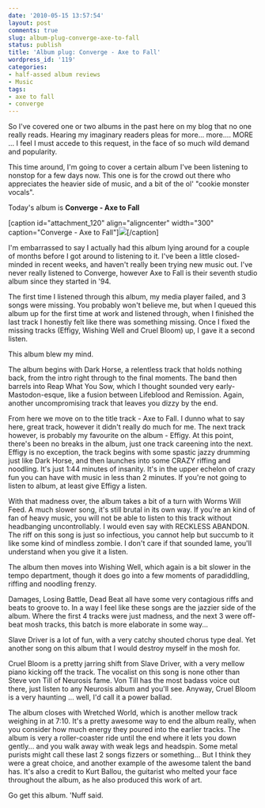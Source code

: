 ```yaml
---
date: '2010-05-15 13:57:54'
layout: post
comments: true
slug: album-plug-converge-axe-to-fall
status: publish
title: 'Album plug: Converge - Axe to Fall'
wordpress_id: '119'
categories:
- half-assed album reviews
- Music
tags:
- axe to fall
- converge
---
```


So I've covered one or two albums in the past here on my blog that no one really reads. Hearing my imaginary readers pleas for more... more.... MORE ... I feel I must accede to this request, in the face of so much wild demand and popularity.

This time around, I'm going to cover a certain album I've been listening to nonstop for a few days now. This one is for the crowd out there who appreciates the heavier side of music, and a bit of the ol' "cookie monster vocals".

Today's album is **Converge - Axe to Fall**

[caption id="attachment_120" align="aligncenter" width="300" caption="Converge - Axe to Fall"][![](http://sambro.is-super-awesome.com/wp-content/uploads/converge_axe_to_fall-300x300.jpg)](http://sambro.is-super-awesome.com/wp-content/uploads/converge_axe_to_fall.jpg)[/caption]

I'm embarrassed to say I actually had this album lying around for a couple of months before I got around to listening to it. I've been a little closed-minded in recent weeks, and haven't really been trying new music out. I've never really listened to Converge, however Axe to Fall is their seventh studio album since they started in '94.

The first time I listened through this album, my media player failed, and 3 songs were missing. You probably won't believe me, but when I queued this album up for the first time at work and listened through, when I finished the last track I honestly felt like there was something missing. Once I fixed the missing tracks (Effigy, Wishing Well and Cruel Bloom) up, I gave it a second listen.

This album blew my mind.

The album begins with Dark Horse, a relentless track that holds nothing back, from the intro right through to the final moments. The band then barrels into Reap What You Sow, which I thought sounded very early-Mastodon-esque, like a fusion between Lifeblood and Remission. Again, another uncompromising track that leaves you dizzy by the end.

From here we move on to the title track - Axe to Fall. I dunno what to say here, great track, however it didn't really do much for me. The next track however, is probably my favourite on the album - Effigy. At this point, there's been no breaks in the album, just one track careening into the next. Effigy is no exception, the track begins with some spastic jazzy drumming just like Dark Horse, and then launches into some CRAZY riffing and noodling. It's just 1:44 minutes of insanity. It's in the upper echelon of crazy fun you can have with music in less than 2 minutes. If you're not going to listen to album, at least give Effigy a listen.

With that madness over, the album takes a bit of a turn with Worms Will Feed. A much slower song, it's still brutal in its own way. If you're an kind of fan of heavy music, you will not be able to listen to this track without headbanging uncontrollably. I would even say with RECKLESS ABANDON. The riff on this song is just so infectious, you cannot help but succumb to it like some kind of mindless zombie. I don't care if that sounded lame, you'll understand when you give it a listen.

The album then moves into Wishing Well, which again is a bit slower in the tempo department, though it does go into a few moments of paradiddling, riffing and noodling frenzy.

Damages, Losing Battle, Dead Beat all have some very contagious riffs and beats to groove to. In a way I feel like these songs are the jazzier side of the album. Where the first 4 tracks were just madness, and the next 3 were off-beat mosh tracks, this batch is more elaborate in some way...

Slave Driver is a lot of fun, with a very catchy shouted chorus type deal. Yet another song on this album that I would destroy myself in the mosh for.

Cruel Bloom is a pretty jarring shift from Slave Driver, with a very mellow piano kicking off the track. The vocalist on this song is none other than Steve von Till of Neurosis fame.  Von Till has the most badass voice out there, just listen to any Neurosis album and you'll see. Anyway, Cruel Bloom is a very haunting ... well, I'd call it a power ballad.

The album closes with Wretched World, which is another mellow track weighing in at 7:10. It's a pretty awesome way to end the album really, when you consider how much energy they poured into the earlier tracks. The album is very a roller-coaster ride until the end where it lets you down gently... and you walk away with weak legs and headspin. Some metal purists might call these last 2 songs fizzers or something... But I think they were a great choice, and another example of the awesome talent the band has. It's also a credit to Kurt Ballou, the guitarist who melted your face throughout the album, as he also produced this work of art.

Go get this album. 'Nuff said.
